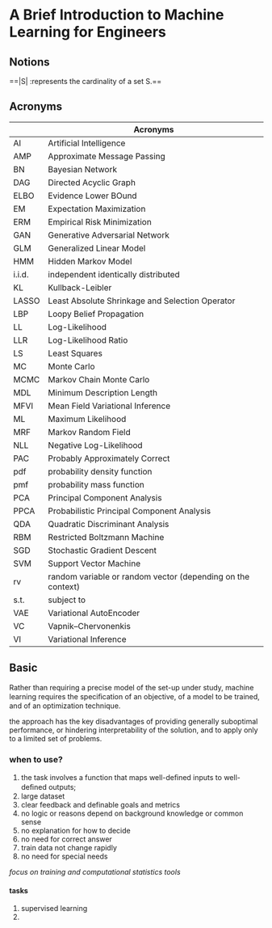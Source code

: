 # A Brief Introduction to Machine Learning for Engineers


## Notions

==|S| :represents the cardinality of a set S.==

## Acronyms

|        | Acronyms                                                    |
| ------ | ----------------------------------------------------------- |
| AI     | Artificial Intelligence                                     |
| AMP    | Approximate Message Passing                                 |
| BN     | Bayesian Network                                            |
| DAG    | Directed Acyclic Graph                                      |
| ELBO   | Evidence Lower BOund                                        |
| EM     | Expectation Maximization                                    |
| ERM    | Empirical Risk Minimization                                 |
| GAN    | Generative Adversarial Network                              |
| GLM    | Generalized Linear Model                                    |
| HMM    | Hidden Markov Model                                         |
| i.i.d. | independent identically distributed                         |
| KL     | Kullback-Leibler                                            |
| LASSO  | Least Absolute Shrinkage and Selection Operator             |
| LBP    | Loopy Belief Propagation                                    |
| LL     | Log-Likelihood                                              |
| LLR    | Log-Likelihood Ratio                                        |
| LS     | Least Squares                                               |
| MC     | Monte Carlo                                                 |
| MCMC   | Markov Chain Monte Carlo                                    |
| MDL    | Minimum Description Length                                  |
| MFVI   | Mean Field Variational Inference                            |
| ML     | Maximum Likelihood                                          |
| MRF    | Markov Random Field                                         |
| NLL    | Negative Log-Likelihood                                     |
| PAC    | Probably Approximately Correct                              |
| pdf    | probability density function                                |
| pmf    | probability mass function                                   |
| PCA    | Principal Component Analysis                                |
| PPCA   | Probabilistic Principal Component Analysis                  |
| QDA    | Quadratic Discriminant Analysis                             |
| RBM    | Restricted Boltzmann Machine                                |
| SGD    | Stochastic Gradient Descent                                 |
| SVM    | Support Vector Machine                                      |
| rv     | random variable or random vector (depending on the context) |
| s.t.   | subject to                                                  |
| VAE    | Variational AutoEncoder                                     |
| VC     | Vapnik–Chervonenkis                                         |
| VI     | Variational Inference                                       |
## Basic
Rather than requiring a precise model of the set-up under study, machine learning requires the speciﬁcation of an objective, of a model to be trained, and of an optimization technique.

the approach has the key disadvantages of providing generally suboptimal performance, or hindering interpretability of the solution, and to apply only to a limited set of problems.

### when to use?
1. the task involves a function that maps well-deﬁned inputs to well- deﬁned outputs;
2. large dataset
3. clear feedback and definable goals and metrics
4. no logic or reasons depend on background knowledge or common sense
5. no explanation for how to decide
6. no need for correct answer
7. train data not change rapidly
8. no need for special needs 

*focus on training and computational statistics tools*
#### tasks
1. supervised learning
2. 
